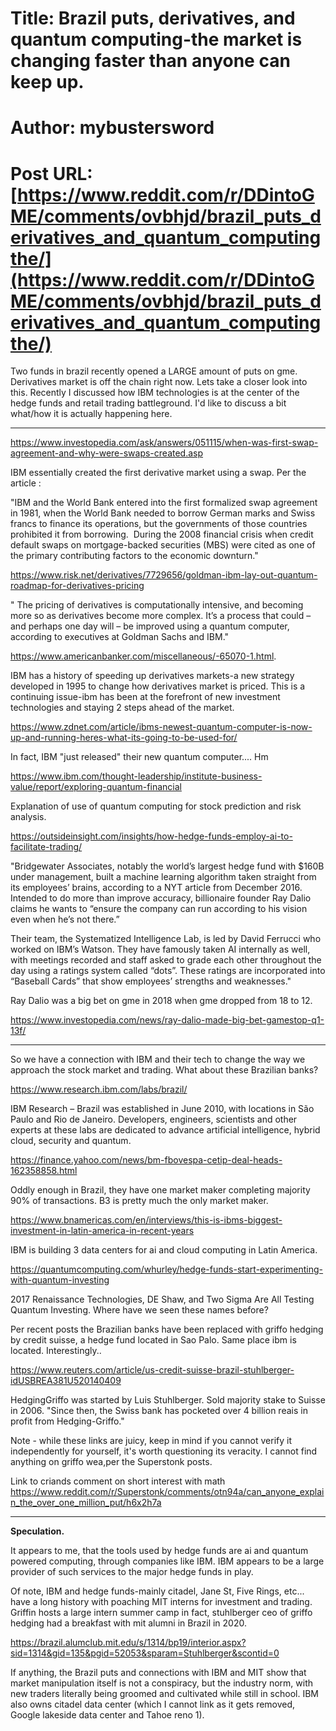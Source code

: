 # Title: Brazil puts, derivatives, and quantum computing-the market is changing faster than anyone can keep up.
# Author: mybustersword
# Post URL: [https://www.reddit.com/r/DDintoGME/comments/ovbhjd/brazil_puts_derivatives_and_quantum_computingthe/](https://www.reddit.com/r/DDintoGME/comments/ovbhjd/brazil_puts_derivatives_and_quantum_computingthe/)


Two funds in brazil recently opened a LARGE amount of puts on gme. Derivatives market is off the chain right now. Lets take a closer look into this. Recently I discussed how IBM technologies is at the center of the hedge funds and retail trading battleground. I'd like to discuss a bit what/how it is actually happening here. 

******

https://www.investopedia.com/ask/answers/051115/when-was-first-swap-agreement-and-why-were-swaps-created.asp

IBM essentially created the first derivative market using a swap. Per the article :

"IBM and the World Bank entered into the first formalized swap agreement in 1981, when the World Bank needed to borrow German marks and Swiss francs to finance its operations, but the governments of those countries prohibited it from borrowing. 
During the 2008 financial crisis when credit default swaps on mortgage-backed securities (MBS) were cited as one of the primary contributing factors to the economic downturn."



https://www.risk.net/derivatives/7729656/goldman-ibm-lay-out-quantum-roadmap-for-derivatives-pricing

" The pricing of derivatives is computationally intensive, and becoming more so as derivatives become more complex. It’s a process that could – and perhaps one day will – be improved using a quantum computer, according to executives at Goldman Sachs and IBM."

https://www.americanbanker.com/miscellaneous/-65070-1.html. 

IBM has a history of speeding up derivatives markets-a new strategy developed in 1995 to change how derivatives market is priced. This is a continuing issue-ibm has been at the forefront of new investment technologies and staying 2 steps ahead of the market. 


https://www.zdnet.com/article/ibms-newest-quantum-computer-is-now-up-and-running-heres-what-its-going-to-be-used-for/

In fact, IBM "just released" their new quantum computer.... Hm

https://www.ibm.com/thought-leadership/institute-business-value/report/exploring-quantum-financial

Explanation of use of quantum computing for stock prediction and risk analysis. 


https://outsideinsight.com/insights/how-hedge-funds-employ-ai-to-facilitate-trading/

"Bridgewater Associates, notably the world’s largest hedge fund with $160B under management, built a machine learning algorithm taken straight from its employees’ brains, according to a NYT article from December 2016. Intended to do more than improve accuracy, billionaire founder Ray Dalio claims he wants to “ensure the company can run according to his vision even when he’s not there.”

Their team, the Systematized Intelligence Lab, is led by David Ferrucci who worked on IBM’s Watson. They have famously taken AI internally as well, with meetings recorded and staff asked to grade each other throughout the day using a ratings system called “dots”. These ratings are incorporated into “Baseball Cards” that show employees’ strengths and weaknesses."


Ray Dalio was a big bet on gme in 2018 when gme dropped from 18 to 12. 

https://www.investopedia.com/news/ray-dalio-made-big-bet-gamestop-q1-13f/

******

So we have a connection with IBM and their tech to change the way we approach the 
stock market and trading. What about these Brazilian banks? 


https://www.research.ibm.com/labs/brazil/

IBM Research – Brazil was established in June 2010, with locations in São Paulo and Rio de Janeiro. Developers, engineers, scientists and other experts at these labs are dedicated to advance artificial intelligence, hybrid cloud, security and quantum.


https://finance.yahoo.com/news/bm-fbovespa-cetip-deal-heads-162358858.html

Oddly enough in Brazil, they have one market maker completing majority 90% of transactions. B3 is pretty much the only market maker.


https://www.bnamericas.com/en/interviews/this-is-ibms-biggest-investment-in-latin-america-in-recent-years

IBM is building 3 data centers for ai and cloud computing in Latin America. 


https://quantumcomputing.com/whurley/hedge-funds-start-experimenting-with-quantum-investing

2017 Renaissance Technologies, DE Shaw, and Two Sigma Are All Testing Quantum Investing. Where have we seen these names before? 

Per recent  posts the Brazilian banks have been replaced with griffo hedging by credit suisse, a hedge fund located in Sao Palo. Same place ibm is located. Interestingly.. 

https://www.reuters.com/article/us-credit-suisse-brazil-stuhlberger-idUSBREA381U520140409

HedgingGriffo was started by Luis Stuhlberger. Sold majority stake to Suisse in 2006. "Since then, the Swiss bank has pocketed over 4 billion reais in profit from Hedging-Griffo." 

Note - while these links are juicy, keep in mind if you cannot verify it independently for yourself, it's worth questioning its veracity. I cannot find anything on griffo wea,per the Superstonk posts. 


Link to criands comment on short interest with math
 https://www.reddit.com/r/Superstonk/comments/otn94a/can_anyone_explain_the_over_one_million_put/h6x2h7a

*******

**Speculation.**

It appears to me, that the tools used by hedge funds are ai and quantum powered computing, through companies like IBM. IBM appears to be a large provider of such services to the major hedge funds in play.

Of note, IBM and hedge funds-mainly citadel, Jane St, Five Rings, etc... have a long history with poaching MIT interns for investment and trading. Griffin hosts a large intern summer camp in fact, stuhlberger ceo of griffo hedging had a breakfast  with mit alumni in Brazil in 2020.

https://brazil.alumclub.mit.edu/s/1314/bp19/interior.aspx?sid=1314&gid=135&pgid=52053&sparam=Stuhlberger&scontid=0

If anything, the Brazil puts and connections with IBM and MIT show that market manipulation itself is not a conspiracy, but the industry norm, with new traders literally being groomed and cultivated while still in school. IBM also owns citadel data center (which I cannot link as it gets removed, Google lakeside data center and Tahoe reno 1).